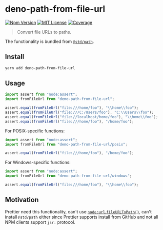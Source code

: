 # deno-path-from-file-url

[![Npm Version][package_version_badge]][package_link]
[![MIT License][license_badge]][license_link]
[![Coverage][coverage_badge]][coverage_link]

[coverage_badge]: https://img.shields.io/codecov/c/github/fisker/deno-path-from-file-url.svg?style=flat-square
[coverage_link]: https://app.codecov.io/gh/fisker/deno-path-from-file-url
[license_badge]: https://img.shields.io/npm/l/deno-path-from-file-url.svg?style=flat-square
[license_link]: https://github.com/fisker/deno-path-from-file-url/blob/main/license
[package_version_badge]: https://img.shields.io/npm/v/deno-path-from-file-url.svg?style=flat-square
[package_link]: https://www.npmjs.com/package/deno-path-from-file-url

> Convert file URLs to paths.

The functionality is bundled from [`@std/path`](https://jsr.io/@std/path).

## Install

```sh
yarn add deno-path-from-file-url
```

## Usage

```js
import assert from "node:assert";
import fromFileUrl from "deno-path-from-file-url";

assert.equal(fromFileUrl("file:///home/foo"), "\\home\\foo");
assert.equal(fromFileUrl("file:///C:/Users/foo"), "C:\\Users\\foo");
assert.equal(fromFileUrl("file://localhost/home/foo"), "\\home\\foo");
assert.equal(fromFileUrl("file:///home/foo"), "/home/foo");
```

For POSIX-specific functions:

```js
import assert from "node:assert";
import fromFileUrl from "deno-path-from-file-url/posix";

assert.equal(fromFileUrl("file:///home/foo"), "/home/foo");
```

For Windows-specific functions:

```js
import assert from "node:assert";
import fromFileUrl from "deno-path-from-file-url/windows";

assert.equal(fromFileUrl("file:///home/foo"), "\\home\\foo");
```

## Motivation

Prettier need this functionality, can't use [`node:url`.`fileURLToPath()`](https://nodejs.org/api/url.html#urlfileurltopathurl-options), can't install `@std/path` either since Prettier supports install from GitHub and not all NPM clients support `jsr:` protocol.
